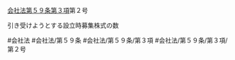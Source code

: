 [会社法第５９条第３項](会社法＿＿＿＿第５９条第３項)第２号

引き受けようとする設立時募集株式の数


#会社法
#会社法/第５９条
#会社法/第５９条/第３項
#会社法/第５９条/第３項/第２号
